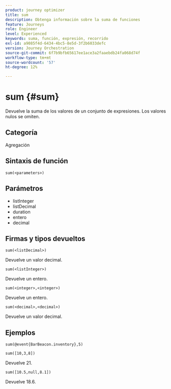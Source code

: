 ```yaml
---
product: journey optimizer
title: sum
description: Obtenga información sobre la suma de funciones
feature: Journeys
role: Engineer
level: Experienced
keywords: suma, función, expresión, recorrido
exl-id: a9085f4d-6434-4bc5-8e5d-3f2b6033defc
version: Journey Orchestration
source-git-commit: 6f7b9bfb65617ee1ace3a2faaebdb24fa068d74f
workflow-type: tm+mt
source-wordcount: '57'
ht-degree: 12%

---
```


# sum {#sum}

Devuelve la suma de los valores de un conjunto de expresiones. Los valores nulos se omiten.

## Categoría

Agregación

## Sintaxis de función

`sum(<parameters>)`

## Parámetros

* listInteger
* listDecimal
* duration
* entero
* decimal

## Firmas y tipos devueltos

`sum(<listDecimal>)`

Devuelve un valor decimal.

`sum(<listInteger>)`

Devuelve un entero.

`sum(<integer>,<integer>)`

Devuelve un entero.

`sum(<decimal>,<decimal>)`

Devuelve un valor decimal.

## Ejemplos

`sum(@event{BarBeacon.inventory},5)`

`sum([10,3,8])`

Devuelve 21.

`sum([10.5,null,8.1])`

Devuelve 18.6.

